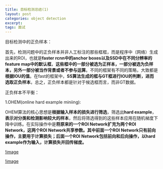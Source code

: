 ```yaml
---
title: 目标检测总结(1)
layout: post
categories: object detection
excerpt: 
tags: 面试
---
```


目标检测中的正负样本：

首先，检测问题中的正负样本并非人工标注的那些框框，而是程序中（网络）生成出来的ROI，也就是**faster rcnn中的anchor boxes以及SSD中在不同分辨率的feature map中的默认框**，**这些框中的一部分被选为正样本，一部分被选为负样本，另外一部分被当作背景或者不参与运算**。不同的框架有不同的策略，大致都是**根据IOU的值**。在fast的框架中，**SS算法生成的框与GT框进行IOU的判断，进而选取正负样本**，总之，正负样本都是针对于候选框而言，而非GT数据。

正负样本不平衡：

1.OHEM(online hard example miniing):

OHEM算法的核心思想是**根据输入样本的损失进行筛选**，筛选出**hard example**，**表示对分类和检测影响较大的样本**，然后将筛选得到的这些样本应用在随机梯度下降中训练。在实际操作中是**将原来的一个ROI Network扩充为两个ROI Network，这两个ROI Network共享参数。其中前面一个ROI Network只有前向操作，主要用于计算损失；后面一个ROI Network包括前向和后向操作，以hard example作为输入，计算损失并回传梯度。**

[!image](https://ws1.sinaimg.cn/large/006tNbRwly1fw5i2ae6ocj31kw0gqe1l.jpg)

[!image](https://ws3.sinaimg.cn/large/006tNbRwly1fw5i4zdhp7j31kw0uqkjd.jpg)

